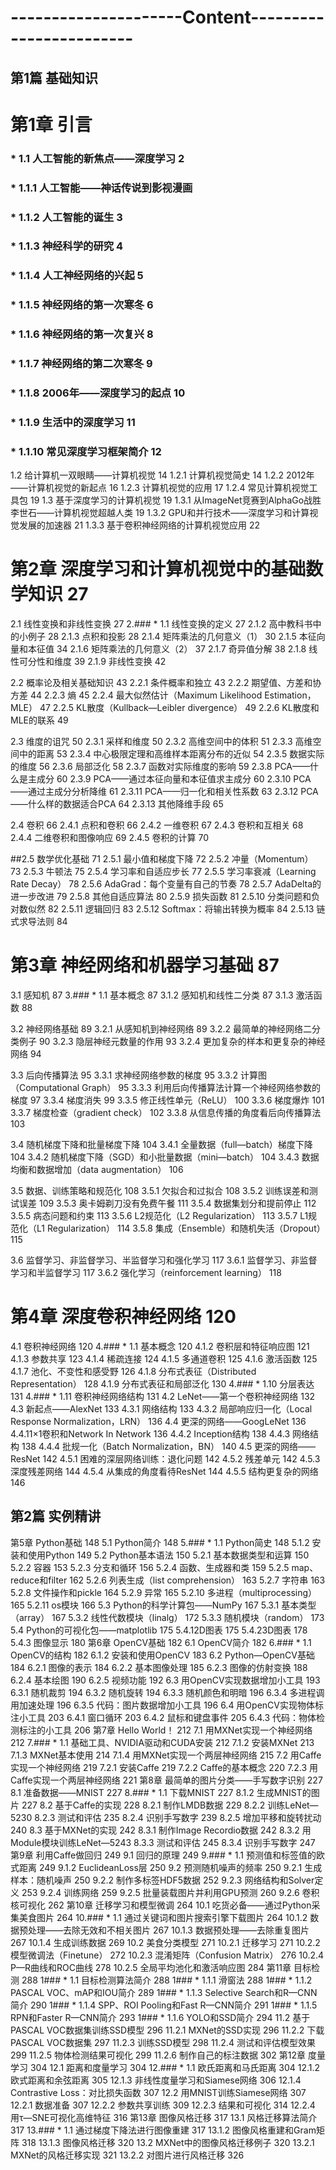 ---------------------Content------------------------
========
第1篇 基础知识
------------

# 第1章 引言
### * 1.1 人工智能的新焦点——深度学习 2
### * 1.1.1 人工智能——神话传说到影视漫画 
### * 1.1.2 人工智能的诞生 3
### * 1.1.3 神经科学的研究 4
### * 1.1.4 人工神经网络的兴起 5
### * 1.1.5 神经网络的第一次寒冬 6
### * 1.1.6 神经网络的第一次复兴 8
### * 1.1.7 神经网络的第二次寒冬 9
### * 1.1.8 2006年——深度学习的起点 10
### * 1.1.9 生活中的深度学习 11
### * 1.1.10 常见深度学习框架简介 12

1.2 给计算机一双眼睛——计算机视觉 14
1.2.1 计算机视觉简史 14
1.2.2 2012年——计算机视觉的新起点 16
1.2.3 计算机视觉的应用 17
1.2.4 常见计算机视觉工具包 19
1.3 基于深度学习的计算机视觉 19
1.3.1 从ImageNet竞赛到AlphaGo战胜李世石——计算机视觉超越人类 19
1.3.2 GPU和并行技术——深度学习和计算视觉发展的加速器 21
1.3.3 基于卷积神经网络的计算机视觉应用 22


# 第2章 深度学习和计算机视觉中的基础数学知识 27
2.1 线性变换和非线性变换 27
2.### * 1.1 线性变换的定义 27
2.1.2 高中教科书中的小例子 28
2.1.3 点积和投影 28
2.1.4 矩阵乘法的几何意义（1） 30
2.1.5 本征向量和本征值 34
2.1.6 矩阵乘法的几何意义（2） 37
2.1.7 奇异值分解 38
2.1.8 线性可分性和维度 39
2.1.9 非线性变换 42

2.2 概率论及相关基础知识 43
2.2.1 条件概率和独立 43
2.2.2 期望值、方差和协方差 44
2.2.3 熵 45
2.2.4 最大似然估计（Maximum Likelihood Estimation，MLE） 47
2.2.5 KL散度（Kullback—Leibler divergence） 49
2.2.6 KL散度和MLE的联系 49

2.3 维度的诅咒 50
2.3.1 采样和维度 50
2.3.2 高维空间中的体积 51
2.3.3 高维空间中的距离 53
2.3.4 中心极限定理和高维样本距离分布的近似 54
2.3.5 数据实际的维度 56
2.3.6 局部泛化 58
2.3.7 函数对实际维度的影响 59
2.3.8 PCA——什么是主成分 60
2.3.9 PCA——通过本征向量和本征值求主成分 60
2.3.10 PCA——通过主成分分析降维 61
2.3.11 PCA——归一化和相关性系数 63
2.3.12 PCA——什么样的数据适合PCA 64
2.3.13 其他降维手段 65

2.4 卷积 66
2.4.1 点积和卷积 66
2.4.2 一维卷积 67
2.4.3 卷积和互相关 68
2.4.4 二维卷积和图像响应 69
2.4.5 卷积的计算 70

##2.5 数学优化基础 71
2.5.1 最小值和梯度下降 72
2.5.2 冲量（Momentum） 73
2.5.3 牛顿法 75
2.5.4 学习率和自适应步长 77
2.5.5 学习率衰减（Learning Rate Decay） 78
2.5.6 AdaGrad：每个变量有自己的节奏 78
2.5.7 AdaDelta的进一步改进 79
2.5.8 其他自适应算法 80
2.5.9 损失函数 81
2.5.10 分类问题和负对数似然 82
2.5.11 逻辑回归 83
2.5.12 Softmax：将输出转换为概率 84
2.5.13 链式求导法则 84

# 第3章 神经网络和机器学习基础 87
3.1 感知机 87
3.### * 1.1 基本概念 87
3.1.2 感知机和线性二分类 87
3.1.3 激活函数 88

3.2 神经网络基础 89
3.2.1 从感知机到神经网络 89
3.2.2 最简单的神经网络二分类例子 90
3.2.3 隐层神经元数量的作用 93
3.2.4 更加复杂的样本和更复杂的神经网络 94

3.3 后向传播算法 95
3.3.1 求神经网络参数的梯度 95
3.3.2 计算图（Computational Graph） 95
3.3.3 利用后向传播算法计算一个神经网络参数的梯度 97
3.3.4 梯度消失 99
3.3.5 修正线性单元（ReLU） 100
3.3.6 梯度爆炸 101
3.3.7 梯度检查（gradient check） 102
3.3.8 从信息传播的角度看后向传播算法 103

3.4 随机梯度下降和批量梯度下降 104
3.4.1 全量数据（full—batch）梯度下降 104
3.4.2 随机梯度下降（SGD）和小批量数据（mini—batch） 104
3.4.3 数据均衡和数据增加（data augmentation） 106

3.5 数据、训练策略和规范化 108
3.5.1 欠拟合和过拟合 108
3.5.2 训练误差和测试误差 109
3.5.3 奥卡姆剃刀没有免费午餐 111
3.5.4 数据集划分和提前停止 112
3.5.5 病态问题和约束 113
3.5.6 L2规范化（L2 Regularization） 113
3.5.7 L1规范化（L1 Regularization） 114
3.5.8 集成（Ensemble）和随机失活（Dropout） 115

3.6 监督学习、非监督学习、半监督学习和强化学习 117
3.6.1 监督学习、非监督学习和半监督学习 117
3.6.2 强化学习（reinforcement learning） 118

# 第4章 深度卷积神经网络 120
4.1 卷积神经网络 120
4.### * 1.1 基本概念 120
4.1.2 卷积层和特征响应图 121
4.1.3 参数共享 123
4.1.4 稀疏连接 124
4.1.5 多通道卷积 125
4.1.6 激活函数 125
4.1.7 池化、不变性和感受野 126
4.1.8 分布式表征（Distributed Representation） 128
4.1.9 分布式表征和局部泛化 130
4.### * 1.10 分层表达 131
4.### * 1.11 卷积神经网络结构 131
4.2 LeNet——第一个卷积神经网络 132
4.3 新起点——AlexNet 133
4.3.1 网络结构 133
4.3.2 局部响应归一化（Local Response Normalization，LRN） 136
4.4 更深的网络——GoogLeNet 136
4.4.11×1卷积和Network In Network 136
4.4.2 Inception结构 138
4.4.3 网络结构 138
4.4.4 批规一化（Batch Normalization，BN） 140
4.5 更深的网络——ResNet 142
4.5.1 困难的深层网络训练：退化问题 142
4.5.2 残差单元 142
4.5.3 深度残差网络 144
4.5.4 从集成的角度看待ResNet 144
4.5.5 结构更复杂的网络 146

第2篇 实例精讲
----------

第5章 Python基础 148
5.1 Python简介 148
5.### * 1.1 Python简史 148
5.1.2 安装和使用Python 149
5.2 Python基本语法 150
5.2.1 基本数据类型和运算 150
5.2.2 容器 153
5.2.3 分支和循环 156
5.2.4 函数、生成器和类 159
5.2.5 map、reduce和filter 162
5.2.6 列表生成（list comprehension） 163
5.2.7 字符串 163
5.2.8 文件操作和pickle 164
5.2.9 异常 165
5.2.10 多进程（multiprocessing） 165
5.2.11 os模块 166
5.3 Python的科学计算包——NumPy 167
5.3.1 基本类型（array） 167
5.3.2 线性代数模块（linalg） 172
5.3.3 随机模块（random） 173
5.4 Python的可视化包——matplotlib 175
5.4.12D图表 175
5.4.23D图表 178
5.4.3 图像显示 180
第6章 OpenCV基础 182
6.1 OpenCV简介 182
6.### * 1.1 OpenCV的结构 182
6.1.2 安装和使用OpenCV 183
6.2 Python—OpenCV基础 184
6.2.1 图像的表示 184
6.2.2 基本图像处理 185
6.2.3 图像的仿射变换 188
6.2.4 基本绘图 190
6.2.5 视频功能 192
6.3 用OpenCV实现数据增加小工具 193
6.3.1 随机裁剪 194
6.3.2 随机旋转 194
6.3.3 随机颜色和明暗 196
6.3.4 多进程调用加速处理 196
6.3.5 代码：图片数据增加小工具 196
6.4 用OpenCV实现物体标注小工具 203
6.4.1 窗口循环 203
6.4.2 鼠标和键盘事件 205
6.4.3 代码：物体检测标注的小工具 206
第7章 Hello World！ 212
7.1 用MXNet实现一个神经网络 212
7.### * 1.1 基础工具、NVIDIA驱动和CUDA安装 212
7.1.2 安装MXNet 213
7.1.3 MXNet基本使用 214
7.1.4 用MXNet实现一个两层神经网络 215
7.2 用Caffe实现一个神经网络 219
7.2.1 安装Caffe 219
7.2.2 Caffe的基本概念 220
7.2.3 用Caffe实现一个两层神经网络 221
第8章 最简单的图片分类——手写数字识别 227
8.1 准备数据——MNIST 227
8.### * 1.1 下载MNIST 227
8.1.2 生成MNIST的图片 227
8.2 基于Caffe的实现 228
8.2.1 制作LMDB数据 229
8.2.2 训练LeNet—5230
8.2.3 测试和评估 235
8.2.4 识别手写数字 239
8.2.5 增加平移和旋转扰动 240
8.3 基于MXNet的实现 242
8.3.1 制作Image Recordio数据 242
8.3.2 用Module模块训练LeNet—5243
8.3.3 测试和评估 245
8.3.4 识别手写数字 247
第9章 利用Caffe做回归 249
9.1 回归的原理 249
9.### * 1.1 预测值和标签值的欧式距离 249
9.1.2 EuclideanLoss层 250
9.2 预测随机噪声的频率 250
9.2.1 生成样本：随机噪声 250
9.2.2 制作多标签HDF5数据 252
9.2.3 网络结构和Solver定义 253
9.2.4 训练网络 259
9.2.5 批量装载图片并利用GPU预测 260
9.2.6 卷积核可视化 262
第10章 迁移学习和模型微调 264
10.1 吃货必备——通过Python采集美食图片 264
10.### * 1.1 通过关键词和图片搜索引擎下载图片 264
10.1.2 数据预处理——去除无效和不相关图片 267
10.1.3 数据预处理——去除重复图片 267
10.1.4 生成训练数据 269
10.2 美食分类模型 271
10.2.1 迁移学习 271
10.2.2 模型微调法（Finetune） 272
10.2.3 混淆矩阵（Confusion Matrix） 276
10.2.4 P—R曲线和ROC曲线 278
10.2.5 全局平均池化和激活响应图 284
第11章 目标检测 288
1### * 1.1 目标检测算法简介 288
1### * 1.1.1 滑窗法 288
1### * 1.1.2 PASCAL VOC、mAP和IOU简介 289
1### * 1.1.3 Selective Search和R—CNN简介 290
1### * 1.1.4 SPP、ROI Pooling和Fast R—CNN简介 291
1### * 1.1.5 RPN和Faster R—CNN简介 293
1### * 1.1.6 YOLO和SSD简介 294
11.2 基于PASCAL VOC数据集训练SSD模型 296
11.2.1 MXNet的SSD实现 296
11.2.2 下载PASCAL VOC数据集 297
11.2.3 训练SSD模型 298
11.2.4 测试和评估模型效果 299
11.2.5 物体检测结果可视化 299
11.2.6 制作自己的标注数据 302
第12章 度量学习 304
12.1 距离和度量学习 304
12.### * 1.1 欧氏距离和马氏距离 304
12.1.2 欧式距离和余弦距离 305
12.1.3 非线性度量学习和Siamese网络 306
12.1.4 Contrastive Loss：对比损失函数 307
12.2 用MNIST训练Siamese网络 307
12.2.1 数据准备 307
12.2.2 参数共享训练 309
12.2.3 结果和可视化 314
12.2.4 用τ—SNE可视化高维特征 316
第13章 图像风格迁移 317
13.1 风格迁移算法简介 317
13.### * 1.1 通过梯度下降法进行图像重建 317
13.1.2 图像风格重建和Gram矩阵 318
13.1.3 图像风格迁移 320
13.2 MXNet中的图像风格迁移例子 320
13.2.1 MXNet的风格迁移实现 321
13.2.2 对图片进行风格迁移 326